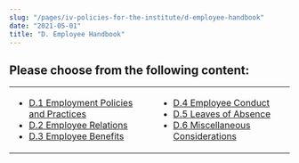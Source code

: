 ```yaml
---
slug: "/pages/iv-policies-for-the-institute/d-employee-handbook"
date: "2021-05-01"
title: "D. Employee Handbook"
---
```


## Please choose from the following content:

<table border="0">

<tbody>

<tr>

<td>

- [D.1 Employment Policies and Practices](/pages/iv-policies-for-the-institute/d-employee-handbook/d-1-employment-policies-and-practices)
- [D.2 Employee Relations](/pages/iv-policies-for-the-institute/d-employee-handbook/d-2-employee-relations)
- [D.3 Employee Benefits](/pages/iv-policies-for-the-institute/d-employee-handbook/d-3-employee-benefits)

</td>

<td>

- [D.4 Employee Conduct](/pages/iv-policies-for-the-institute/d-employee-handbook/d-4-employee-conduct)
- [D.5 Leaves of Absence](/pages/iv-policies-for-the-institute/d-employee-handbook/d-5-leaves-of-absence)
- [D.6 Miscellaneous Considerations](/pages/iv-policies-for-the-institute/d-employee-handbook/d-6-miscellaneous-considerations)

</td>

</tr>

</tbody>

</table>
